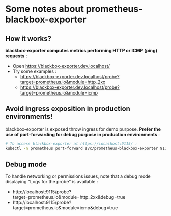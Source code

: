 # Some notes about prometheus-blackbox-exporter

## How it works?

**blackbox-exporter computes metrics performing HTTP or ICMP (ping) requests** :

* Open https://blackbox-exporter.dev.localhost/
* Try some examples :
  * https://blackbox-exporter.dev.localhost/probe?target=prometheus.io&module=http_2xx
  * https://blackbox-exporter.dev.localhost/probe?target=prometheus.io&module=icmp

## Avoid ingress exposition in production environments!

blackbox-exporter is exposed throw ingress for demo purpose. **Prefer the use of port-forwarding for debug purpose in production environments** :

```bash
# To access blackbox-exporter at https://localhost:9115/ :
kubectl -n prometheus port-forward svc/prometheus-blackbox-exporter 9115:9115
```

## Debug mode

To handle networking or permissions issues, note that a debug mode displaying "Logs for the probe" is available  :

* http://localhost:9115/probe?target=prometheus.io&module=http_2xx&debug=true
* http://localhost:9115/probe?target=prometheus.io&module=icmp&debug=true


